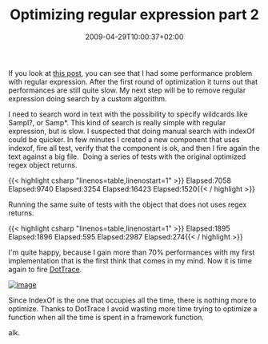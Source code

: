 ﻿---
title: "Optimizing regular expression part 2"
description: ""
date: 2009-04-29T10:00:37+02:00
draft: false
tags: [General]
categories: [General]
---
If you look at [this post](http://www.codewrecks.com/blog/index.php/2009/04/24/optimizing-regular-expression/), you can see that I had some performance problem with regular expression. After the first round of optimization it turns out that performances are still quite slow. My next step will be to remove regular expression doing search by a custom algorithm.

I need to search word in text with the possibility to specify wildcards like Sampl?, or Samp\*. This kind of search is really simple with regular expression, but is slow. I suspected that doing manual search with indexOf could be quicker. In few minutes I created a new component that uses indexof, fire all test, verify that the component is ok, and then I fire again the text against a big file.  Doing a series of tests with the original optimized regex object returns.

{{< highlight csharp "linenos=table,linenostart=1" >}}
Elapsed:7058
Elapsed:9740
Elapsed:3254
Elapsed:16423
Elapsed:1520{{< / highlight >}}

<!-- Code inserted with Steve Dunn's Windows Live Writer Code Formatter Plugin.  http://dunnhq.com -->

Running the same suite of tests with the object that does not uses regex returns.

{{< highlight csharp "linenos=table,linenostart=1" >}}
Elapsed:1895
Elapsed:1896
Elapsed:595
Elapsed:2987
Elapsed:274{{< / highlight >}}

<!-- Code inserted with Steve Dunn's Windows Live Writer Code Formatter Plugin.  http://dunnhq.com -->

I'm quite happy, because I gain more than 70% performances with my first implementation that is the first think that comes in my mind. Now it is time again to fire [DotTrace](http://www.jetbrains.com/profiler/).

[![image](https://www.codewrecks.com/blog/wp-content/uploads/2009/04/image-thumb7.png "image")](https://www.codewrecks.com/blog/wp-content/uploads/2009/04/image7.png)

Since IndexOf is the one that occupies all the time, there is nothing more to optimize. Thanks to DotTrace I avoid wasting more time trying to optimize a function when all the time is spent in a framework function.

alk.
